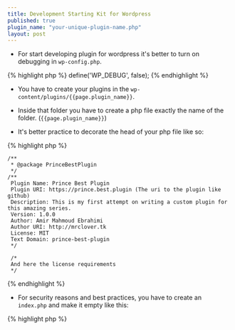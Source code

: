 ```yaml
---
title: Development Starting Kit for Wordpress
published: true
plugin_name: "your-unique-plugin-name.php"
layout: post
---
```


- For start developing plugin for wordpress it's better to turn on debugging in `wp-config.php`.

{% highlight php %}
define('WP_DEBUG', false);
{% endhighlight %}

- You have to create your plugins in the `wp-content/plugins/{{page.plugin_name}}`.

- Inside that folder you have to create a php file exactly the name of the folder. (`{{page.plugin_name}}`)

- It's better practice to decorate the head of your php file like so:

{% highlight php %}

```
/**
 * @package PrinceBestPlugin
 */
/**
 Plugin Name: Prince Best Plugin
 Plugin URI: https://prince.best.plugin (The uri to the plugin like github)
 Description: This is my first attempt on writing a custom plugin for this amazing series.
 Version: 1.0.0
 Author: Amir Mahmoud Ebrahimi
 Author URI: http://mrclover.tk
 License: MIT
 Text Domain: prince-best-plugin
 */

 /*
 And here the license requirements
 */
```

{% endhighlight %}

- For security reasons and best practices, you have to create an `index.php` and make it empty like this:

{% highlight php %}

<? php
// silence is golden
{% endhighlight %}

- For security reasons is best to add this line into the plugin entry file. (`{{page.plugin_name}}`)

{% highlight php %}
// This
if (!defined('ABSPATH')) {
    die;
}

// Or this
defined('ABSPATH') or die('Hey, you can\'t access this file, you silly human');

// Or this
if (!function_exists('add_action')) {
    echo 'Hey, you can\'t access this file, you silly human';
    exit;
}
        
{% endhighlight %}

- If you create a class and want to instantiate an object from it, it's better to check if the class exists. (The function returns a boolean)

{% highlight php %}
class_exists('NameOfTheClass');
{% endhighlight %}

- Wordpress automatically triggers these functions on certain conditions:

{% highlight php %}
// on activation
register_activation_hook(__FILE__, array($princeBestPlugin, 'activate')); // When plugin is getting active the best practice is to create a CPT and flush the rewrite

// deactivation
register_activation_hook(__FILE__, array($princeBestPlugin, 'activate')); // When plugin is getting active the best practice is to create a CPT and flush the rewrite
{% endhighlight %}

